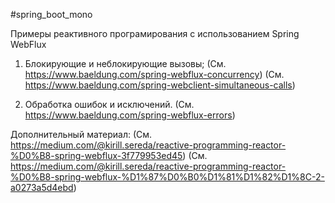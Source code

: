 #spring_boot_mono

Примеры реактивного програмирования с использованием Spring WebFlux

1. Блокирующие и неблокирующие вызовы;
(См. https://www.baeldung.com/spring-webflux-concurrency)
(См. https://www.baeldung.com/spring-webclient-simultaneous-calls)

2. Обработка ошибок и исключений.
(См. https://www.baeldung.com/spring-webflux-errors)

Дополнительный материал:
(См. https://medium.com/@kirill.sereda/reactive-programming-reactor-%D0%B8-spring-webflux-3f779953ed45)
(См. https://medium.com/@kirill.sereda/reactive-programming-reactor-%D0%B8-spring-webflux-%D1%87%D0%B0%D1%81%D1%82%D1%8C-2-a0273a5d4ebd)